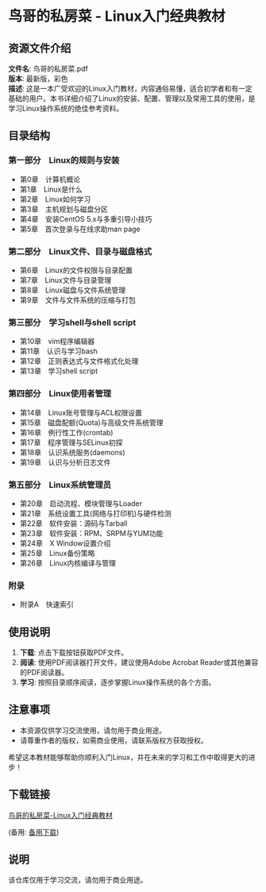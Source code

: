 # 鸟哥的私房菜 - Linux入门经典教材

## 资源文件介绍

**文件名**: 鸟哥的私房菜.pdf  
**版本**: 最新版，彩色  
**描述**: 这是一本广受欢迎的Linux入门教材，内容通俗易懂，适合初学者和有一定基础的用户。本书详细介绍了Linux的安装、配置、管理以及常用工具的使用，是学习Linux操作系统的绝佳参考资料。

## 目录结构

### 第一部分　Linux的规则与安装
- 第0章　计算机概论
- 第1章　Linux是什么
- 第2章　Linux如何学习
- 第3章　主机规划与磁盘分区
- 第4章　安装CentOS 5.x与多重引导小技巧
- 第5章　首次登录与在线求助man page

### 第二部分　Linux文件、目录与磁盘格式
- 第6章　Linux的文件权限与目录配置
- 第7章　Linux文件与目录管理
- 第8章　Linux磁盘与文件系统管理
- 第9章　文件与文件系统的压缩与打包

### 第三部分　学习shell与shell script
- 第10章　vim程序编辑器
- 第11章　认识与学习bash
- 第12章　正则表达式与文件格式化处理
- 第13章　学习shell script

### 第四部分　Linux使用者管理
- 第14章　Linux账号管理与ACL权限设置
- 第15章　磁盘配额(Quota)与高级文件系统管理
- 第16章　例行性工作(crontab)
- 第17章　程序管理与SELinux初探
- 第18章　认识系统服务(daemons)
- 第19章　认识与分析日志文件

### 第五部分　Linux系统管理员
- 第20章　启动流程、模块管理与Loader
- 第21章　系统设置工具(网络与打印机)与硬件检测
- 第22章　软件安装：源码与Tarball
- 第23章　软件安装：RPM、SRPM与YUM功能
- 第24章　X Window设置介绍
- 第25章　Linux备份策略
- 第26章　Linux内核编译与管理

### 附录
- 附录A　快速索引

## 使用说明

1. **下载**: 点击下载按钮获取PDF文件。
2. **阅读**: 使用PDF阅读器打开文件，建议使用Adobe Acrobat Reader或其他兼容的PDF阅读器。
3. **学习**: 按照目录顺序阅读，逐步掌握Linux操作系统的各个方面。

## 注意事项

- 本资源仅供学习交流使用，请勿用于商业用途。
- 请尊重作者的版权，如需商业使用，请联系版权方获取授权。

希望这本教材能够帮助你顺利入门Linux，并在未来的学习和工作中取得更大的进步！

## 下载链接
[鸟哥的私房菜-Linux入门经典教材](https://pan.quark.cn/s/ad8c870561c3) 

(备用: [备用下载](https://pan.baidu.com/s/1FCKionUr4VI8cIrcPaFvWw?pwd=1234))

## 说明

该仓库仅用于学习交流，请勿用于商业用途。
